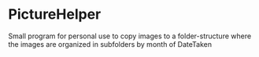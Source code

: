 # PictureHelper
Small program for personal use to copy images to a folder-structure where the images are organized in subfolders by month of DateTaken
